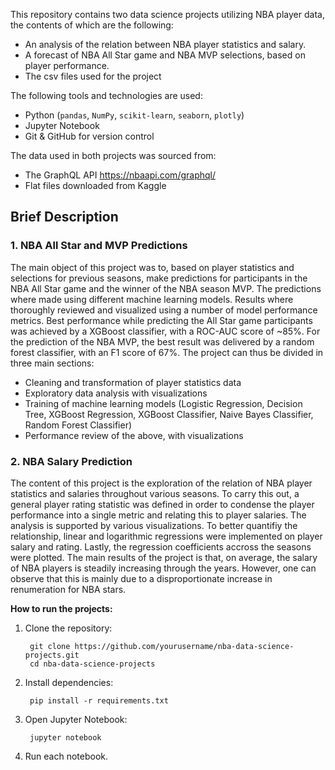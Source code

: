 This repository contains two data science projects utilizing NBA player data, the contents of which are the following:
- An analysis of the relation between NBA player statistics and salary.
- A forecast of NBA All Star game and NBA MVP selections, based on player performance.
- The csv files used for the project

The following tools and technologies are used:

- Python (`pandas`, `NumPy`, `scikit-learn`, `seaborn`, `plotly`)
- Jupyter Notebook
- Git & GitHub for version control

The data used in both projects was sourced from:
- The GraphQL API https://nbaapi.com/graphql/
- Flat files downloaded from Kaggle

## Brief Description

### 1. NBA All Star and MVP Predictions
The main object of this project was to, based on player statistics and selections for previous seasons, make predictions for participants in the NBA All Star game and the winner of the NBA season MVP.
The predictions where made using different machine learning models.
Results where thoroughly reviewed and visualized using a number of model performance metrics. 
Best performance while predicting the All Star game participants was achieved by a XGBoost classifier, with a ROC-AUC score of ~85%.
For the prediction of the NBA MVP, the best result was delivered by a random forest classifier, with an F1 score of 67%.
The project can thus be divided in three main sections:

- Cleaning and transformation of player statistics data  
- Exploratory data analysis with visualizations
- Training of machine learning models (Logistic Regression, Decision Tree, XGBoost Regression, XGBoost Classifier, Naive Bayes Classifier, Random Forest Classifier)
- Performance review of the above, with visualizations

### 2. NBA Salary Prediction
The content of this project is the exploration of the relation of NBA player statistics and salaries throughout various seasons.
To carry this out, a general player rating statistic was defined in order to condense the player performance into a single metric and relating this to player salaries.
The analysis is supported by various visualizations. 
To better quantifiy the relationship, linear and logarithmic regressions were implemented on player salary and rating. 
Lastly, the regression coefficients accross the seasons were plotted.
The main results of the project is that, on average, the salary of NBA players is steadily increasing through the years. 
However, one can observe that this is mainly due to a disproportionate increase in renumeration for NBA stars. 

**How to run the projects:**

1. Clone the repository:
    
        git clone https://github.com/yourusername/nba-data-science-projects.git
        cd nba-data-science-projects

2. Install dependencies:
   
        pip install -r requirements.txt

3. Open Jupyter Notebook:
    
        jupyter notebook

4. Run each notebook.